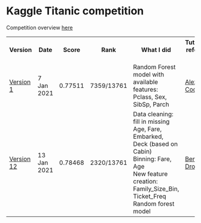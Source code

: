 # Kaggle Titanic competition

Competition overview [here](https://www.kaggle.com/c/titanic/overview)

<table style="margin-left:auto; margin-right:auto">

  <tr>
    <th style="text-align:center">Version</th>
    <th style="text-align:center">Date</th>
    <th style="text-align:center">Score</th>
    <th style="text-align:center">Rank</th>
    <th style="text-align:center">What I did</th>
    <th style="text-align:center">Tutorials referred to</th>
  </tr>

  <tr>
    <td><a href="Version_1.ipynb">Version 1</a></td>
    <td>7 Jan 2021</td>
    <td>0.77511</td>
    <td>7359/13761</td>
    <td>Random Forest model with available features: Pclass, Sex, SibSp, Parch</td>
    <td><a href="https://www.kaggle.com/alexisbcook/titanic-tutorial">Alexis Cook</a></td>
  </tr>

  <tr>
    <td><a href="Version_12.ipynb">Version 12</a></td>
    <td>13 Jan 2021</td>
    <td>0.78468 </td>
    <td>2320/13761</td>
    <td>Data cleaning: fill in missing Age, Fare, Embarked, Deck (based on Cabin)<br>
    Binning: Fare, Age<br>
    New feature creation: Family_Size_Bin, Ticket_Freq<br>
    Random forest model</td>
    <td><a href="https://towardsdatascience.com/machine-learning-with-the-titanic-dataset-7f6909e58280">Benedikt Droste</a></td>
  </tr>

</table>          